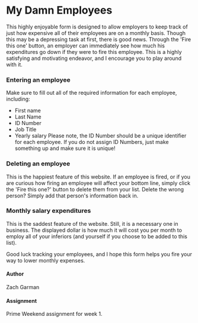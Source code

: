 # My Damn Employees
This highly enjoyable form is designed to allow employers to keep track of just how expensive all of their employees are on a monthly basis.  Though this may be a depressing task at first, there is good news.  Through the 'Fire this one' button, an employer can immediately see how much his expenditures go down if they were to fire this employee.  This is a highly satisfying and motivating endeavor, and I encourage you to play around with it.

### Entering an employee
Make sure to fill out all of the required information for each employee, including:
- First name
- Last Name
- ID Number
- Job Title
- Yearly salary
Please note, the ID Number should be a unique identifier for each employee.  If you do not assign ID Numbers, just make something up and make sure it is unique!

### Deleting an employee
This is the happiest feature of this website.  If an employee is fired, or if you are curious how firing an employee will affect your bottom line, simply click the 'Fire this one?' button to delete them from your list.  Delete the wrong person?  Simply add that person's information back in.

### Monthly salary expenditures
This is the saddest feature of the website.  Still, it is a necessary one in business.  The displayed dollar is how much it will cost you per month to employ all of your inferiors (and yourself if you choose to be added to this list).

Good luck tracking your employees, and I hope this form helps you fire your way to lower monthly expenses.  

#### Author
Zach Garman

#### Assignment
Prime Weekend assignment for week 1.
